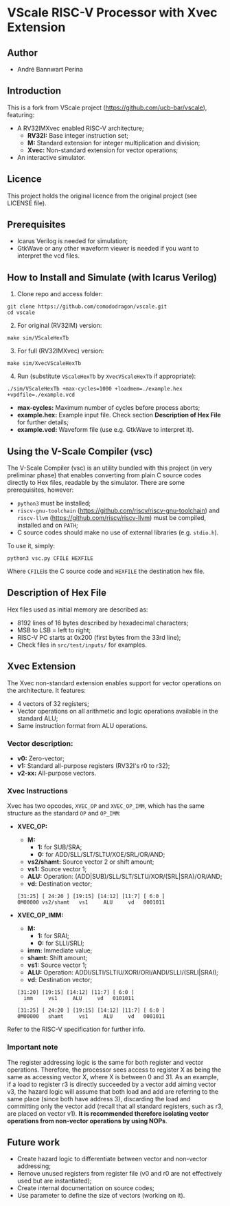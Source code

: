 # VScale RISC-V Processor with Xvec Extension

## Author

* André Bannwart Perina

## Introduction

This is a fork from VScale project (https://github.com/ucb-bar/vscale), featuring:

* A RV32IMXvec enabled RISC-V architecture;
	* **RV32I:** Base integer instruction set;
	* **M:** Standard extension for integer multiplication and division;
	* **Xvec:** Non-standard extension for vector operations;
* An interactive simulator.

## Licence

This project holds the original licence from the original project (see LICENSE file).

## Prerequisites

* Icarus Verilog is needed for simulation;
* GtkWave or any other waveform viewer is needed if you want to interpret the vcd files.

## How to Install and Simulate (with Icarus Verilog)

1. Clone repo and access folder:

```
git clone https://github.com/comododragon/vscale.git
cd vscale
```

2. For original (RV32IM) version:

```
make sim/VScaleHexTb
```

3. For full (RV32IMXvec) version:

```
make sim/XvecVScaleHexTb
```

4. Run (substitute ```VScaleHexTb``` by ```XvecVScaleHexTb``` if appropriate):

```
./sim/VScaleHexTb +max-cycles=1000 +loadmem=./example.hex +vpdfile=./example.vcd
```

* **max-cycles:** Maximum number of cycles before process aborts;
* **example.hex:** Example input file. Check section **Description of Hex File** for further details;
* **example.vcd:** Waveform file (use e.g. GtkWave to interpret it).

## Using the V-Scale Compiler (vsc)

The V-Scale Compiler (vsc) is an utility bundled with this project (in very preliminar phase) that
enables converting from plain C source codes directly to Hex files, readable by the simulator.
There are some prerequisites, however:

* ```python3``` must be installed;
* ```riscv-gnu-toolchain``` (https://github.com/riscv/riscv-gnu-toolchain) and ```riscv-llvm```
	(https://github.com/riscv/riscv-llvm) must be compiled, installed and on ```PATH```;
* C source codes should make no use of external libraries (e.g. ```stdio.h```).

To use it, simply:

```
python3 vsc.py CFILE HEXFILE
```

Where ```CFILE```is the C source code and ```HEXFILE``` the destination hex file.

## Description of Hex File

Hex files used as initial memory are described as:

* 8192 lines of 16 bytes described by hexadecimal characters;
* MSB to LSB = left to right;
* RISC-V PC starts at 0x200 (first bytes from the 33rd line);
* Check files in ```src/test/inputs/``` for examples.

## Xvec Extension

The Xvec non-standard extension enables support for vector operations on the architecture. It features:

* 4 vectors of 32 registers;
* Vector operations on all arithmetic and logic operations available in the standard ALU;
* Same instruction format from ALU operations.

### Vector description:

* **v0:** Zero-vector;
* **v1:** Standard all-purpose registers (RV32I's r0 to r32);
* **v2-xx:** All-purpose vectors.

### Xvec Instructions

Xvec has two opcodes, ```XVEC_OP``` and ```XVEC_OP_IMM```, which has the same structure as the standard
```OP``` and ```OP_IMM```:

* **XVEC_OP:**
	* **M:**
		* **1:** for SUB/SRA;
		* **0:** for ADD/SLL/SLT/SLTU/XOE/SRL/OR/AND;
	* **vs2/shamt:** Source vector 2 or shift amount;
	* **vs1:** Source vector 1;
	* **ALU:** Operation: (ADD|SUB)/SLL/SLT/SLTU/XOR/(SRL|SRA)/OR/AND;
	* **vd:** Destination vector;

	```
	[31:25] [ 24:20 ] [19:15] [14:12] [11:7] [ 6:0 ]
	0M00000 vs2/shamt   vs1     ALU     vd   0001011
	```

* **XVEC_OP_IMM:**
	* **M:**
		* **1:** for SRAI;
		* **0:** for SLLI/SRLI;
	* **imm:** Immediate value;
	* **shamt:** Shift amount;
	* **vs1:** Source vector 1;
	* **ALU:** Operation: ADDI/SLTI/SLTIU/XORI/ORI/ANDI/SLLI/(SRLI|SRAI);
	* **vd:** Destination vector;

	```
	[31:20] [19:15] [14:12] [11:7] [ 6:0 ]
	  imm     vs1     ALU     vd   0101011

	[31:25] [ 24:20 ] [19:15] [14:12] [11:7] [ 6:0 ]
	0M00000   shamt     vs1     ALU     vd   0001011
	```

Refer to the RISC-V specification for further info.


### Important note

The register addressing logic is the same for both register and vector operations. Therefore, the processor sees access to register X as being the same as accessing vector X, where X is between 0 and 31. As an example, if a load to register r3 is directly succeeded by a vector add aiming vector v3, the hazard logic will assume that both load and add are referring to the same place (since both have address 3), discarding the load and committing only the vector add (recall that all standard registers, such as r3, are placed on vector v1). **It is recommended therefore isolating vector operations from non-vector operations by using NOPs**.

## Future work

* Create hazard logic to differentiate between vector and non-vector addressing;
* Remove unused registers from register file (v0 and r0 are not effectively used but are instantiated);
* Create internal documentation on source codes;
* Use parameter to define the size of vectors (working on it).
